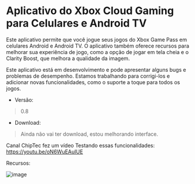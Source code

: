 # Aplicativo do Xbox Cloud Gaming para Celulares e Android TV

Este aplicativo permite que você jogue seus jogos do Xbox Game Pass em celulares Android e Android TV. O aplicativo também oferece recursos para melhorar sua experiência de jogo, como a opção de jogar em tela cheia e o Clarity Boost, que melhora a qualidade da imagem.

Este aplicativo está em desenvolvimento e pode apresentar alguns bugs e problemas de desempenho. Estamos trabalhando para corrigi-los e adicionar novas funcionalidades, como o suporte a toque para todos os jogos.

- Versão:
> 0.8

- Download:
> Ainda não vai ter download, estou melhorando interface.


Canal ChipTec fez um vídeo Testando essas funcionalidades: https://youtu.be/oN6WuEAuIUE

Recursos:

![image](https://github.com/SPZAnonymous/Xcloud-Android-App/assets/74514945/c1708b16-9fa9-4d0e-89e5-41f73b8579fe)
